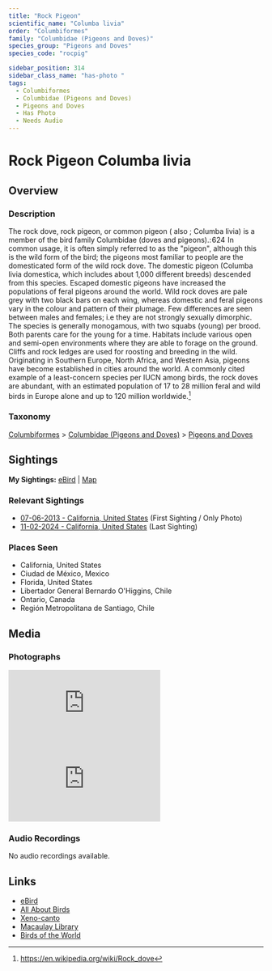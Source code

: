 ```yaml
---
title: "Rock Pigeon"
scientific_name: "Columba livia"
order: "Columbiformes"
family: "Columbidae (Pigeons and Doves)"
species_group: "Pigeons and Doves"
species_code: "rocpig"

sidebar_position: 314
sidebar_class_name: "has-photo "
tags: 
  - Columbiformes
  - Columbidae (Pigeons and Doves)
  - Pigeons and Doves
  - Has Photo
  - Needs Audio
---
```


# Rock Pigeon <span className='sci_name'>Columba livia</span>

## Overview

### Description
The rock dove, rock pigeon, or common pigeon ( also ; Columba livia) is a member of the bird family Columbidae (doves and pigeons).: 624  In common usage, it is often simply referred to as the "pigeon", although this is the wild form of the bird; the pigeons most familiar to people are the domesticated form of the wild rock dove.
The domestic pigeon (Columba livia domestica, which includes about 1,000 different breeds) descended from this species. Escaped domestic pigeons have increased the populations of feral pigeons around the world.
Wild rock doves are pale grey with two black bars on each wing, whereas domestic and feral pigeons vary in the colour and pattern of their plumage. Few differences are seen between males and females; i.e they are not strongly sexually dimorphic. The species is generally monogamous, with two squabs (young) per brood. Both parents care for the young for a time.
Habitats include various open and semi-open environments where they are able to forage on the ground. Cliffs and rock ledges are used for roosting and breeding in the wild. Originating in Southern Europe, North Africa, and Western Asia, pigeons have become established in cities around the world. A commonly cited example of a least-concern species per IUCN among birds, the rock doves are abundant, with an estimated population of 17 to 28 million feral and wild birds in Europe alone and up to 120 million worldwide.[^1]

[^1]: https://en.wikipedia.org/wiki/Rock_dove

### Taxonomy
[Columbiformes](/tags/columbiformes) > [Columbidae (Pigeons and Doves)](/tags/columbidae-pigeons-and-doves) > [Pigeons and Doves](/tags/pigeons-and-doves)


## Sightings

**My Sightings:** [eBird](https://ebird.org/lifelist?r=world&time=life&spp=rocpig) | [Map](/map?species_code=rocpig)

### Relevant Sightings

* [07-06-2013 - California, United States](https://ebird.org/checklist/S206237541) (First Sighting / Only Photo)
* [11-02-2024 - California, United States](https://ebird.org/checklist/S201158119) (Last Sighting)

### Places Seen

* California, United States
* Ciudad de México, Mexico
* Florida, United States
* Libertador General Bernardo O'Higgins, Chile
* Ontario, Canada
* Región Metropolitana de Santiago, Chile



## Media
### Photographs
<iframe className="photo_iframe horizontal" src="https://macaulaylibrary.org/asset/627873749/embed" frameBorder="0" allowFullScreen></iframe>
<iframe className="photo_iframe horizontal" src="https://macaulaylibrary.org/asset/627873750/embed" frameBorder="0" allowFullScreen></iframe>

### Audio Recordings
No audio recordings available.

## Links
* [eBird](https://ebird.org/species/rocpig) 
* [All About Birds](https://www.allaboutbirds.org/guide/rocpig) 
* [Xeno-canto](https://www.xeno-canto.org/species/columba-livia) 
* [Macaulay Library](https://search.macaulaylibrary.org/catalog?taxonCode=rocpig&sort=rating_rank_desc)
* [Birds of the World](https://birdsoftheworld.org/bow/species/rocpig)
